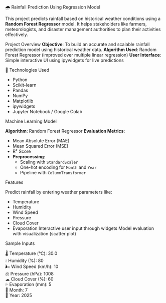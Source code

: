  🌧️ Rainfall Prediction Using Regression Model

This project predicts rainfall based on historical weather conditions using a **Random Forest Regressor** model. It helps stakeholders like farmers, meteorologists, and disaster management authorities to plan their activities effectively.

Project Overview
**Objective**: To build an accurate and scalable rainfall prediction model using historical weather data.
**Algorithm Used**: Random Forest Regressor (improved over multiple linear regression)
**User Interface**: Simple interactive UI using ipywidgets for live predictions


🔧 Technologies Used

- Python
- Scikit-learn
- Pandas
- NumPy
- Matplotlib
- ipywidgets
- Jupyter Notebook / Google Colab


 Machine Learning Model

 **Algorithm**: Random Forest Regressor
**Evaluation Metrics**:
  - Mean Absolute Error (MAE)
  - Mean Squared Error (MSE)
  - R² Score
- **Preprocessing**:
  - Scaling with `StandardScaler`
  - One-hot encoding for `Month` and `Year`
  - Pipeline with `ColumnTransformer`


 Features

 Predict rainfall by entering weather parameters like:
  - Temperature
  - Humidity
  - Wind Speed
  - Pressure
  - Cloud Cover
  - Evaporation
   Interactive user input through widgets
  Model evaluation with visualization (scatter plot)


 Sample Inputs

🌡 Temperature (°C): 30.0  
💧 Humidity (%): 80  
🌬 Wind Speed (km/h): 10  
⚖ Pressure (hPa): 1008  
☁ Cloud Cover (%): 60  
💦 Evaporation (mm): 5  
📅 Month: 7  
📆 Year: 2025

